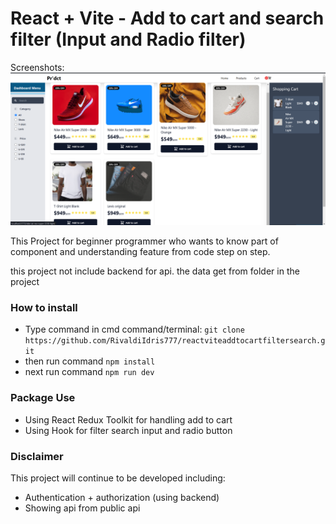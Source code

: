 # React + Vite - Add to cart and search filter (Input and Radio filter)

Screenshots:
![alt text](https://raw.githubusercontent.com/RivaldiIdris777/reactviteaddtocartfiltersearch/refs/heads/main/src/assets/appreview.png?raw=true)


This Project for beginner programmer who wants to know part of component and understanding feature from code step on step.

this project not include backend for api. the data get from folder in the project 

### How to install

- Type command in cmd command/terminal: `git clone https://github.com/RivaldiIdris777/reactviteaddtocartfiltersearch.git`
- then run command `npm install`
- next run command `npm run dev`

### Package Use
- Using React Redux Toolkit for handling add to cart
- Using Hook for filter search input and radio button

### Disclaimer
This project will continue to be developed including:
- Authentication + authorization (using backend)
- Showing api from public api